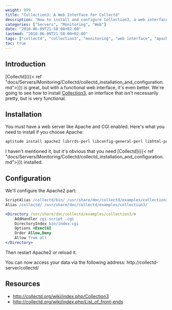 ```yaml
---
weight: 999
title: "Collection3: A Web Interface for Collectd"
description: "How to install and configure Collection3, a web interface for Collectd that enables viewing gathered statistics through a browser"
categories: ["Servers", "Monitoring", "Web"]
date: "2010-06-09T21:58:00+02:00"
lastmod: "2010-06-09T21:58:00+02:00"
tags: ["collectd", "collection3", "monitoring", "web interface", "apache"]
toc: true
---
```


## Introduction

[Collectd]({{< ref "docs/Servers/Monitoring/Collectd/collectd_installation_and_configuration.md">}}) is great, but with a functional web interface, it's even better. We're going to see how to install [Collection3](https://collectd.org/wiki/index.php/Collection3), an interface that isn't necessarily pretty, but is very functional.

## Installation

You must have a web server like Apache and CGI enabled. Here's what you need to install if you choose Apache:

```bash
aptitude install apache2 librrds-perl libconfig-general-perl libhtml-parser-perl libregexp-common-perl
```

I haven't mentioned it, but it's obvious that you need [Collectd]({{< ref "docs/Servers/Monitoring/Collectd/collectd_installation_and_configuration.md">}}) installed.

## Configuration

We'll configure the Apache2 part:

```apache
ScriptAlias /collectd/bin/ /usr/share/doc/collectd/examples/collection3/bin/
Alias /collectd/ /usr/share/doc/collectd/examples/collection3/

<Directory /usr/share/doc/collectd/examples/collection3/>
    AddHandler cgi-script .cgi
    DirectoryIndex bin/index.cgi
    Options +ExecCGI
    Order Allow,Deny
    Allow from all
</Directory>
```

Then restart Apache2 or reload it.

You can now access your data via the following address: http://collectd-server/collectd/

## Resources

- http://collectd.org/wiki/index.php/Collection3
- http://collectd.org/wiki/index.php/List_of_front-ends
